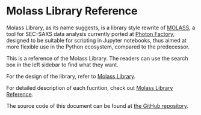 # Molass Library Reference

Molass Library, as its name suggests, is a library style rewrite of [MOLASS](https://www.jstage.jst.go.jp/article/biophysico/20/1/20_e200001/_article), a tool for SEC-SAXS data analysis currently ported at [Photon Factory](https://pfwww.kek.jp/saxs/MOLASS.html), designed to be suitable for scripting in Jupyter notebooks, thus aimed at more flexible use in the Python ecosystem, compared to the predecessor.

This is a reference of the Molass Library. The readers can use the search box in the left sidebar to find what they want.

For the design of the library, refer to [Molass Library](https://freesemt.github.io/molass-library/).

For detailed description of each fucntion, check out [Molass Library Reference](https://freesemt.github.io/molass-reference/).

The source code of this document can be found at [the GitHub repository](https://github.com/freesemt/molass-reference).